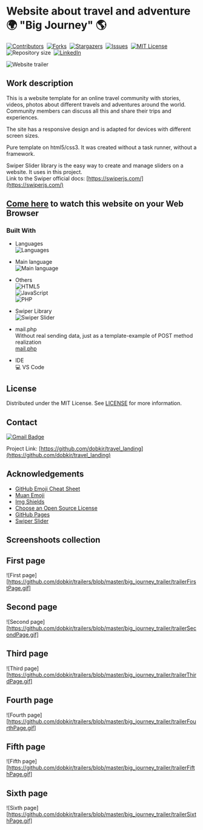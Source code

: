 # Website about travel and adventure :earth_africa: "Big Journey" :earth_americas:

[![Contributors][contributors-shield]][contributors-url]&nbsp;
[![Forks][forks-shield]][forks-url]&nbsp;
[![Stargazers][stars-shield]][stars-url]&nbsp;
[![Issues][issues-shield]][issues-url]&nbsp;
[![MIT License][license-shield]][license-url]&nbsp;
![Repository size][repo-size-shield]&nbsp;
[![LinkedIn][linkedin-shield]][linkedin-url]

![Website trailer][product-screenshot]

<!-- WORK DESCRIPTION -->
## Work description

This is a website template for an online travel community with stories, videos, photos 
about different travels and adventures around the world. Community members can discuss 
all this and share their trips and experiences.

The site has a responsive design and is adapted for devices with different screen sizes.

Pure template on html5/css3. It was created without a task runner, without a framework.

Swiper Slider library is the easy way to create and manage sliders on a website. It uses in this project.<br> 
Link to the Swiper official docs: [https://swiperjs.com/](https://swiperjs.com/)<br>

<!-- LINK TO WEBSITE -->
## [Come here](https://dobkir.github.io/travel_landing/) to watch this website on your Web Browser

<!-- TOOLS -->
### Built With

- Languages<br>
![Languages][languages-shield]

- Main language<br>
![Main language][main-language-shield]

- Others<br>
![HTML5](https://img.shields.io/badge/HTML5-31.6%25-e34c26?logo=Html5&logoColor=e34c26&style=for-the-badge)<br>
![JavaScript](https://img.shields.io/badge/JavaScript-4.4%25-f1e05a?logo=JavaScript&logoColor=f1e05a&style=for-the-badge)<br>
![PHP](https://img.shields.io/badge/PHP-2.5%25-4F5D95?logo=PHP&logoColor=4F5D95&style=for-the-badge)

- Swiper Library<br>
![Swiper Slider](https://img.shields.io/badge/Swiper-=SLIDER=-a587ff?logo=Swiper&logoColor=a587ff&style=for-the-badge)

- mail.php<br>
Without real sending data, just as a template-example of POST method realization<br>
[mail.php](mail.php)

- IDE<br>
💻 VS Code

<!-- LICENSE -->
## License

Distributed under the MIT License. See [LICENSE](LICENSE.txt) for more information.

<!-- CONTACT -->
## Contact

[![Gmail Badge](https://img.shields.io/badge/Gmail-d14836?style=for-the-badge&logo=Gmail&logoColor=white&link=mailto:p.kirillov2020@gmail.com)](mailto:p.kirillov2020@gmail.com)

Project Link: [https://github.com/dobkir/travel_landing](https://github.com/dobkir/travel_landing)

<!-- ACKNOWLEDGEMENTS -->
## Acknowledgements
- [GitHub Emoji Cheat Sheet](https://www.webpagefx.com/tools/emoji-cheat-sheet)
- [Muan Emoji](https://emoji.muan.co/)
- [Img Shields](https://shields.io)
- [Choose an Open Source License](https://choosealicense.com)
- [GitHub Pages](https://pages.github.com)
- [Swiper Slider](https://swiperjs.com/)

<!-- MARKDOWN LINKS & IMAGES -->
<!-- https://www.markdownguide.org/basic-syntax/#reference-style-links -->
[contributors-shield]: https://img.shields.io/github/contributors/dobkir/travel_landing.svg?style=for-the-badge
[contributors-url]: https://github.com/dobkir/travel_landing/graphs/contributors
[forks-shield]: https://img.shields.io/github/forks/dobkir/travel_landing.svg?style=for-the-badge
[forks-url]: https://github.com/dobkir/travel_landing/network/members
[stars-shield]: https://img.shields.io/github/stars/dobkir/travel_landing.svg?style=for-the-badge
[stars-url]: https://github.com/dobkir/travel_landing/stargazers
[issues-shield]: https://img.shields.io/github/issues/dobkir/travel_landing.svg?style=for-the-badge
[issues-url]: https://github.com/dobkir/travel_landing/issues
[license-shield]: https://img.shields.io/github/license/dobkir/travel_landing.svg?style=for-the-badge
[license-url]: https://github.com/dobkir/travel_landing/blob/master/LICENSE.txt
[linkedin-shield]: https://img.shields.io/badge/-LinkedIn-black.svg?style=for-the-badge&logo=linkedin&colorB=555
[linkedin-url]: https://www.linkedin.com/in/pavel-kirillov-dobkir
[repo-size-shield]: https://img.shields.io/github/repo-size/dobkir/travel_landing.svg?style=for-the-badge
[languages-shield]: https://img.shields.io/github/languages/count/dobkir/travel_landing.svg?style=for-the-badge
[main-language-shield]: https://img.shields.io/github/languages/top/dobkir/travel_landing.svg?style=for-the-badge&color=563d7c
[product-screenshot]: https://github.com/dobkir/trailers/blob/master/big_journey_trailer/trailerBigJourney.gif

<!-- Pages -->
## Screenshoots collection
## First page
![First page][https://github.com/dobkir/trailers/blob/master/big_journey_trailer/trailerFirstPage.gif]

## Second page
![Second page][https://github.com/dobkir/trailers/blob/master/big_journey_trailer/trailerSecondPage.gif]

## Third page
![Third page][https://github.com/dobkir/trailers/blob/master/big_journey_trailer/trailerThirdPage.gif]

## Fourth page
![Fourth page][https://github.com/dobkir/trailers/blob/master/big_journey_trailer/trailerFourthPage.gif]

## Fifth page
![Fifth page][https://github.com/dobkir/trailers/blob/master/big_journey_trailer/trailerFifthPage.gif]

## Sixth page
![Sixth page][https://github.com/dobkir/trailers/blob/master/big_journey_trailer/trailerSixthPage.gif]
